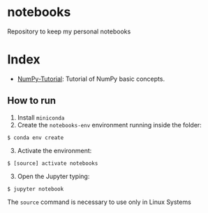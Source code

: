 # notebooks
Repository to keep my personal notebooks

# Index

* [NumPy-Tutorial](NumPy-Tutorial.ipynb): Tutorial of NumPy basic concepts.

## How to run

1. Install `miniconda`
2. Create the `notebooks-env` environment running inside the folder: 
```shell
$ conda env create
```
3. Activate the environment: 
```shell
$ [source] activate notebooks
```
3. Open the Jupyter typing: 
```shell
$ jupyter notebook
```

The `source` command is necessary to use only in Linux Systems
